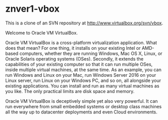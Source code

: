# znver1-vbox
This is a clone of an SVN repository at http://www.virtualbox.org/svn/vbox.

Welcome to Oracle VM VirtualBox.

Oracle VM VirtualBox is a cross-platform virtualization application. What does that mean? For one thing, it installs on your existing Intel or AMD-based computers, whether they are running Windows, Mac OS X, Linux, or Oracle Solaris operating systems (OSes). Secondly, it extends the capabilities of your existing computer so that it can run multiple OSes, inside multiple virtual machines, at the same time. As an example, you can run Windows and Linux on your Mac, run Windows Server 2016 on your Linux server, run Linux on your Windows PC, and so on, all alongside your existing applications. You can install and run as many virtual machines as you like. The only practical limits are disk space and memory.

Oracle VM VirtualBox is deceptively simple yet also very powerful. It can run everywhere from small embedded systems or desktop class machines all the way up to datacenter deployments and even Cloud environments.
